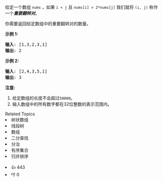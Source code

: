 <p>给定一个数组&nbsp;<code>nums</code>&nbsp;，如果&nbsp;<code>i &lt; j</code>&nbsp;且&nbsp;<code>nums[i] &gt; 2*nums[j]</code>&nbsp;我们就将&nbsp;<code>(i, j)</code>&nbsp;称作一个<strong><em>重要翻转对</em></strong>。</p>

<p>你需要返回给定数组中的重要翻转对的数量。</p>

<p><strong>示例 1:</strong></p>

<pre>
<strong>输入</strong>: [1,3,2,3,1]
<strong>输出</strong>: 2
</pre>

<p><strong>示例 2:</strong></p>

<pre>
<strong>输入</strong>: [2,4,3,5,1]
<strong>输出</strong>: 3
</pre>

<p><strong>注意:</strong></p>

<ol> 
 <li>给定数组的长度不会超过<code>50000</code>。</li> 
 <li>输入数组中的所有数字都在32位整数的表示范围内。</li> 
</ol>

<div><div>Related Topics</div><div><li>树状数组</li><li>线段树</li><li>数组</li><li>二分查找</li><li>分治</li><li>有序集合</li><li>归并排序</li></div></div><br><div><li>👍 443</li><li>👎 0</li></div>